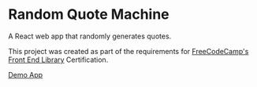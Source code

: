 # Random Quote Machine

A React web app that randomly generates quotes.

This project was created as part of the requirements for [FreeCodeCamp's Front End Library](https://www.freecodecamp.org/learn/front-end-libraries/front-end-libraries-projects/build-a-random-quote-machine) Certification.

[Demo App](https://thucnhu-random-quote-machine.herokuapp.com/)
